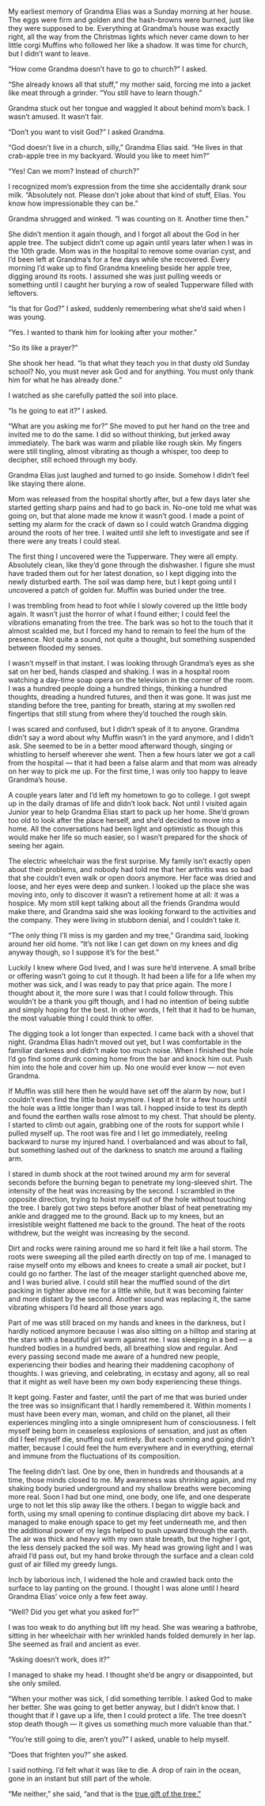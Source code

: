 My earliest memory of Grandma Elias was a Sunday morning at her house. The eggs were firm and golden and the hash-browns were burned, just like they were supposed to be. Everything at Grandma’s house was exactly right, all the way from the Christmas lights which never came down to her little corgi Muffins who followed her like a shadow. It was time for church, but I didn’t want to leave.  

“How come Grandma doesn’t have to go to church?” I asked.   

“She already knows all that stuff,” my mother said, forcing me into a jacket like meat through a grinder. “You still have to learn though.” 

Grandma stuck out her tongue and waggled it about behind mom’s back. I wasn’t amused. It wasn’t fair. 

“Don’t you want to visit God?” I asked Grandma. 

“God doesn’t live in a church, silly,” Grandma Elias said. “He lives in that crab-apple tree in my backyard. Would you like to meet him?” 

“Yes! Can we mom? Instead of church?” 

I recognized mom’s expression from the time she accidentally drank sour milk. “Absolutely not. Please don’t joke about that kind of stuff, Elias. You know how impressionable they can be.” 

Grandma shrugged and winked. “I was counting on it. Another time then.” 

She didn’t mention it again though, and I forgot all about the God in her apple tree. The subject didn’t come up again until years later when I was in the 10th grade. Mom was in the hospital to remove some ovarian cyst, and I’d been left at Grandma’s for a few days while she recovered. Every morning I’d wake up to find Grandma kneeling beside her apple tree, digging around its roots. I assumed she was just pulling weeds or something until I caught her burying a row of sealed Tupperware filled with leftovers. 

“Is that for God?” I asked, suddenly remembering what she’d said when I was young. 

“Yes. I wanted to thank him for looking after your mother.” 

“So its like a prayer?” 

She shook her head. “Is that what they teach you in that dusty old Sunday school? No, you must never ask God and for anything. You must only thank him for what he has already done.” 

I watched as she carefully patted the soil into place. 

“Is he going to eat it?” I asked. 

“What are you asking me for?” She moved to put her hand on the tree and invited me to do the same. I did so without thinking, but jerked away immediately. The bark was warm and pliable like rough skin. My fingers were still tingling, almost vibrating as though a whisper, too deep to decipher, still echoed through my body. 

Grandma Elias just laughed and turned to go inside. Somehow I didn’t feel like staying there alone. 

Mom was released from the hospital shortly after, but a few days later she started getting sharp pains and had to go back in. No-one told me what was going on, but that alone made me know it wasn’t good. I made a point of setting my alarm for the crack of dawn so I could watch Grandma digging around the roots of her tree. I waited until she left to investigate and see if there were any treats I could steal. 

The first thing I uncovered were the Tupperware. They were all empty. Absolutely clean, like they’d gone through the dishwasher. I figure she must have traded them out for her latest donation, so I kept digging into the newly disturbed earth. The soil was damp here, but I kept going until I uncovered a patch of golden fur. Muffin was buried under the tree. 

I was trembling from head to foot while I slowly covered up the little body again. It wasn’t just the horror of what I found either; I could feel the vibrations emanating from the tree. The bark was so hot to the touch that it almost scalded me, but I forced my hand to remain to feel the hum of the presence. Not quite a sound, not quite a thought, but something suspended between flooded my senses. 

I wasn’t myself in that instant. I was looking through Grandma’s eyes as she sat on her bed, hands clasped and shaking. I was in a hospital room watching a day-time soap opera on the television in the corner of the room. I was a hundred people doing a hundred things, thinking a hundred thoughts, dreading a hundred futures, and then it was gone. It was just me standing before the tree, panting for breath, staring at my swollen red fingertips that still stung from where they’d touched the rough skin. 

I was scared and confused, but I didn’t speak of it to anyone. Grandma didn’t say a word about why Muffin wasn’t in the yard anymore, and I didn’t ask. She seemed to be in a better mood afterward though, singing or whistling to herself wherever she went. Then a few hours later we got a call from the hospital — that it had been a false alarm and that mom was already on her way to pick me up. For the first time, I was only too happy to leave Grandma’s house. 

A couple years later and I’d left my hometown to go to college. I got swept up in the daily dramas of life and didn’t look back. Not until I visited again Junior year to help Grandma Elias start to pack up her home. She’d grown too old to look after the place herself, and she’d decided to move into a home. All the conversations had been light and optimistic as though this would make her life so much easier, so I wasn’t prepared for the shock of seeing her again. 

The electric wheelchair was the first surprise. My family isn’t exactly open about their problems, and nobody had told me that her arthritis was so bad that she couldn’t even walk or open doors anymore. Her face was dried and loose, and her eyes were deep and sunken. I looked up the place she was moving into, only to discover it wasn’t a retirement home at all: it was a hospice. My mom still kept talking about all the friends Grandma would make there, and Grandma said she was looking forward to the activities and the company. They were living in stubborn denial, and I couldn’t take it. 

“The only thing I’ll miss is my garden and my tree,” Grandma said, looking around her old home. “It’s not like I can get down on my knees and dig anyway though, so I suppose it’s for the best.” 

Luckily I knew where God lived, and I was sure he’d intervene. A small bribe or offering wasn’t going to cut it though. It had been a life for a life when my mother was sick, and I was ready to pay that price again. The more I thought about it, the more sure I was that I could follow through. This wouldn’t be a thank you gift though, and I had no intention of being subtle and simply hoping for the best. In other words, I felt that it had to be human, the most valuable thing I could think to offer. 

The digging took a lot longer than expected. I came back with a shovel that night. Grandma Elias hadn’t moved out yet, but I was comfortable in the familiar darkness and didn’t make too much noise. When I finished the hole I’d go find some drunk coming home from the bar and knock him out. Push him into the hole and cover him up. No one would ever know — not even Grandma. 

 If Muffin was still here then he would have set off the alarm by now, but I couldn’t even find the little body anymore. I kept at it for a few hours until the hole was a little longer than I was tall. I hopped inside to test its depth and found the earthen walls rose almost to my chest. That should be plenty. I started to climb out again, grabbing one of the roots for support while I pulled myself up. The root was fire and I let go immediately, reeling backward to nurse my injured hand. I overbalanced and was about to fall, but something lashed out of the darkness to snatch me around a flailing arm. 

I stared in dumb shock at the root twined around my arm for several seconds before the burning began to penetrate my long-sleeved shirt. The intensity of the heat was increasing by the second. I scrambled in the opposite direction, trying to hoist myself out of the hole without touching the tree. I barely got two steps before another blast of heat penetrating my ankle and dragged me to the ground. Back up to my knees, but an irresistible weight flattened me back to the ground. The heat of the roots withdrew, but the weight was increasing by the second. 

Dirt and rocks were raining around me so hard it felt like a hail storm. The roots were sweeping all the piled earth directly on top of me. I managed to raise myself onto my elbows and knees to create a small air pocket, but I could go no farther. The last of the meager starlight quenched above me, and I was buried alive. I could still hear the muffled sound of the dirt packing in tighter above me for a little while, but it was becoming fainter and more distant by the second. Another sound was replacing it, the same vibrating whispers I’d heard all those years ago.

Part of me was still braced on my hands and knees in the darkness, but I hardly noticed anymore because I was also sitting on a hilltop and staring at the stars with a beautiful girl warm against me. I was sleeping in a bed — a hundred bodies in a hundred beds, all breathing slow and regular. And every passing second made me aware of a hundred new people, experiencing their bodies and hearing their maddening cacophony of thoughts. I was grieving, and celebrating, in ecstasy and agony, all so real that it might as well have been my own body experiencing these things. 

It kept going. Faster and faster, until the part of me that was buried under the tree was so insignificant that I hardly remembered it. Within moments I must have been every man, woman, and child on the planet, all their experiences mingling into a single omnipresent hum of consciousness. I felt myself being born in ceaseless explosions of sensation, and just as often did I feel myself die, snuffing out entirely. But each coming and going didn’t matter, because I could feel the hum everywhere and in everything, eternal and immune from the fluctuations of its composition. 

The feeling didn’t last. One by one, then in hundreds and thousands at a time, those minds closed to me. My awareness was shrinking again, and my shaking body buried underground and my shallow breaths were becoming more real. Soon I had but one mind, one body, one life, and one desperate urge to not let this slip away like the others. I began to wiggle back and forth, using my small opening to continue displacing dirt above my back. I managed to make enough space to get my feet underneath me, and then the additional power of my legs helped to push upward through the earth. The air was thick and heavy with my own stale breath, but the higher I got, the less densely packed the soil was. My head was growing light and I was afraid I’d pass out, but my hand broke through the surface and a clean cold gust of air filled my greedy lungs. 

Inch by laborious inch, I widened the hole and crawled back onto the surface to lay panting on the ground. I thought I was alone until I heard Grandma Elias’ voice only a few feet away. 

“Well? Did you get what you asked for?” 

I was too weak to do anything but lift my head. She was wearing a bathrobe, sitting in her wheelchair with her wrinkled hands folded demurely in her lap. She seemed as frail and ancient as ever. 
    
“Asking doesn’t work, does it?” 

I managed to shake my head. I thought she’d be angry or disappointed, but she only smiled. 

“When your mother was sick, I did something terrible. I asked God to make her better. She was going to get better anyway, but I didn’t know that. I thought that if I gave up a life, then I could protect a life. The tree doesn’t stop death though — it gives us something much more valuable than that.” 

“You’re still going to die, aren’t you?” I asked, unable to help myself. 

“Does that frighten you?” she asked. 

I said nothing. I’d felt what it was like to die. A drop of rain in the ocean, gone in an instant but still part of the whole. 

“Me neither,” she said, “and that is the [true gift of the tree.”](http://tobiaswade.com)  